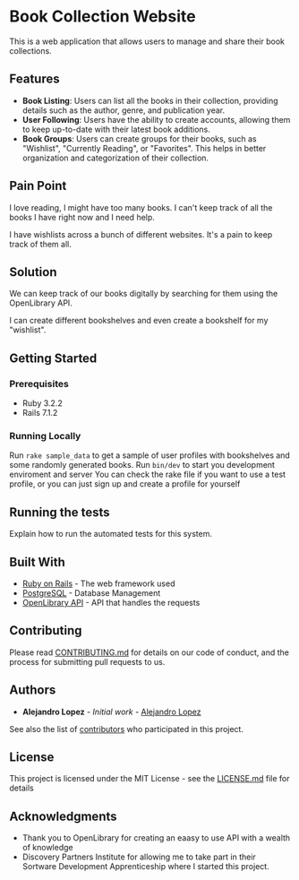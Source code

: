 # Book Collection Website

This is a web application that allows users to manage and share their book collections. 

## Features

- **Book Listing**: Users can list all the books in their collection, providing details such as the author, genre, and publication year.
- **User Following**: Users have the ability to create accounts, allowing them to keep up-to-date with their latest book additions.
- **Book Groups**: Users can create groups for their books, such as "Wishlist", "Currently Reading", or "Favorites". This helps in better organization and categorization of their collection.

## Pain Point

 I love reading, I might have too many books. I can't keep track of all the books I have right now and I need help.

 I have wishlists across a bunch of different websites. It's a pain to keep track of them all.

 ## Solution

 We can keep track of our books digitally by searching for them using the OpenLibrary API.

 I can create different bookshelves and even create a bookshelf for my "wishlist".

## Getting Started


### Prerequisites

 * Ruby 3.2.2
 * Rails 7.1.2

### Running Locally

 Run ```rake sample_data``` to get a sample of user profiles with bookshelves and some randomly generated books.
 Run ```bin/dev``` to start you development enviroment and server
 You can check the rake file if you want to use a test profile, or you can just sign up and create a profile for yourself

## Running the tests

Explain how to run the automated tests for this system.

## Built With

* [Ruby on Rails](http://rubyonrails.org/) - The web framework used
* [PostgreSQL](https://www.postgresql.org/) - Database Management
* [OpenLibrary API](https://openlibrary.org/developers/api) - API that handles the requests

## Contributing

Please read [CONTRIBUTING.md](https://gist.github.com/PurpleBooth/b24679402957c63ec426) for details on our code of conduct, and the process for submitting pull requests to us.

## Authors

* **Alejandro Lopez** - *Initial work* - [Alejandro Lopez](https://github.com/alejlopez139)

See also the list of [contributors](https://github.com/your/repository/contributors) who participated in this project.

## License

This project is licensed under the MIT License - see the [LICENSE.md](LICENSE.md) file for details

## Acknowledgments

* Thank you to OpenLibrary for creating an eaasy to use API with a wealth of knowledge
* Discovery Partners Institute for allowing me to take part in their Sortware Development Apprenticeship where I started this project.
